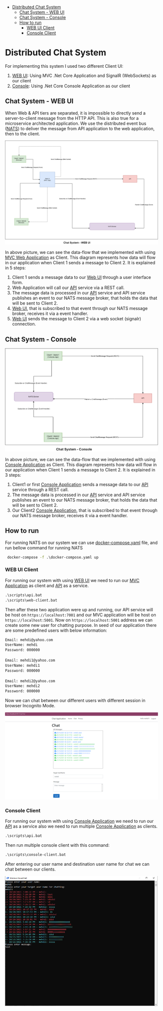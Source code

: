 - [Distributed Chat System](#distributed-chat-system)
  - [Chat System - WEB UI](#chat-system---web-ui) 
  - [Chat System - Console](#chat-system---console)
  - [How to run](#how-to-run)
    - [WEB UI Client](#web-ui-client)
    - [Console Client](#console-client)

# Distributed Chat System

For implementing this system I used two different Client UI:
1) [WEB UI](#chat-system---web-ui): Using MVC .Net Core Application and SignalR (WebSockets) as our client
2) [Console](#chat-system---console): Using .Net Core Console Application as our client

## Chat System - WEB UI

When Web & API tiers are separated, it is impossible to directly send a server-to-client message from the HTTP API. This is also true for a microservice architected application. We use the distributed event bus ([NATS](https://nats.io/)) to deliver the message from API application to the web application, then to the client.

![](./assets/web.png)

In above picture, we can see the data-flow that we implemented with using [MVC Web Application](./src/Chat.Web) as Client. This diagram represents how data will flow in our application when Client 1 sends a message to Client 2. It is explained in 5 steps:

1) Client 1 sends a message data to our [Web UI](./src/Chat.Web) through a user interface form.
2) Web Application will call our [API](./src/Chat.API) service via a REST call.
3) The message data is processed in our [API](./src/Chat.API) service and API service publishes an event to our NATS message broker, that holds the data that will be sent to Client 2.
4) [Web UI](./src/Chat.Web), that is subscribed to that event through our NATS message broker, receives it via a event handler.
5) [Web UI](./src/Chat.Web) sends the message to Client 2 via a web socket (signalr) connection.


## Chat System - Console

![](./assets/console.png)

In above picture, we can see the data-flow that we implemented with using [Console Application](./src/Chat.Console) as Client. This diagram represents how data will flow in our application when Client 1 sends a message to Client 2. It is explained in 3 steps:

1) Client1 or first [Console Application](./src/Chat.Console) sends a message data to our [API](./src/Chat.API) service through a REST call.
2) The message data is processed in our [API](./src/Chat.API) service and API service publishes an event to our NATS message broker, that holds the data that will be sent to Client 2.
3) Our Client2 [Console Application](./src/Chat.Console), that is subscribed to that event through our NATS message broker, receives it via a event handler.


## How to run
For running NATS on our system we can use [docker-compose.yaml](./docker-compose.yaml) file, and run bellow command for running NATS

``` cmd
 docker-compose -f .\docker-compose.yaml up
```



### WEB UI Client
For running our system with using [WEB UI](#chat-system---web-ui) we need to run our [MVC Application](./src/Chat.Web) as client and [API](./src/Chat.API) as a service.

``` cmd
.\scripts\api.bat
.\scripts\web-client.bat
```

Then after these two application were up and running, our API service will be host on `https://localhost:7001` and our MVC application will be host on `https://localhost:5001`.
Now on `https://localhost:5001` address we can create some new user for chatting purpose. In seed of our application there are some predefined users with below information:

``` cmd
Email: mehdi@yahoo.com
UserName: mehdi
Password: 000000

Email: mehdi1@yahoo.com
UserName: mehdi1
Password: 000000

Email: mehdi2@yahoo.com
UserName: mehdi2
Password: 000000
```

Now we can chat between our different users with different session in browser Incognito Mode.

![](./assets/chat-web.png)

### Console Client

For running our system with using [Console Application](#chat-system---console) we need to run our [API](./src/Chat.API) as a service also we need to run multiple [Console Application](./src/Chat.Console) as clients.

``` cmd
.\scripts\api.bat
```
Then run multiple console client with this command:

``` cmd
.\scripts\console-client.bat
```
After entering our user name and destination user name for chat we can chat between our clients.

![](./assets/console-client.png)
